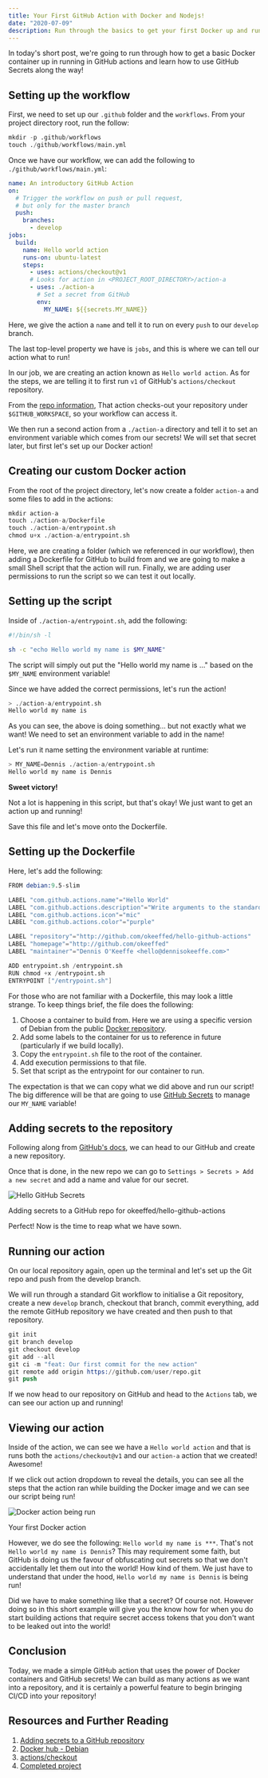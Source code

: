 ```yaml
---
title: Your First GitHub Action with Docker and Nodejs!
date: "2020-07-09"
description: Run through the basics to get your first Docker up and running
---
```


In today's short post, we're going to run through how to get a basic Docker container up in running in GitHub actions and learn how to use GitHub Secrets along the way!

## Setting up the workflow

First, we need to set up our `.github` folder and the `workflows`. From your project directory root, run the follow:

```s
mkdir -p .github/workflows
touch ./github/workflows/main.yml
```

Once we have our workflow, we can add the following to `./github/workflows/main.yml`:

```yml
name: An introductory GitHub Action
on:
  # Trigger the workflow on push or pull request,
  # but only for the master branch
  push:
    branches:
      - develop
jobs:
  build:
    name: Hello world action
    runs-on: ubuntu-latest
    steps:
      - uses: actions/checkout@v1
      # Looks for action in <PROJECT_ROOT_DIRECTORY>/action-a
      - uses: ./action-a
        # Set a secret from GitHub
        env:
          MY_NAME: ${{secrets.MY_NAME}}
```

Here, we give the action a `name` and tell it to run on every `push` to our `develop` branch.

The last top-level property we have is `jobs`, and this is where we can tell our action what to run!

In our job, we are creating an action known as `Hello world action`. As for the steps, we are telling it to first run `v1` of GitHub's `actions/checkout` repository.

From the [repo information](https://github.com/actions/checkout), That action checks-out your repository under `$GITHUB_WORKSPACE`, so your workflow can access it.

We then run a second action from a `./action-a` directory and tell it to set an environment variable which comes from our secrets! We will set that secret later, but first let's set up our Docker action!

## Creating our custom Docker action

From the root of the project directory, let's now create a folder `action-a` and some files to add in the actions:

```s
mkdir action-a
touch ./action-a/Dockerfile
touch ./action-a/entrypoint.sh
chmod u+x ./action-a/entrypoint.sh
```

Here, we are creating a folder (which we referenced in our workflow), then adding a Dockerfile for GitHub to build from and we are going to make a small Shell script that the action will run. Finally, we are adding user permissions to run the script so we can test it out locally.

## Setting up the script

Inside of `./action-a/entrypoint.sh`, add the following:

```sh
#!/bin/sh -l

sh -c "echo Hello world my name is $MY_NAME"
```

The script will simply out put the "Hello world my name is ..." based on the `$MY_NAME` environment variable!

Since we have added the correct permissions, let's run the action!

```s
> ./action-a/entrypoint.sh
Hello world my name is
```

As you can see, the above is doing something... but not exactly what we want! We need to set an environment variable to add in the name!

Let's run it name setting the environment variable at runtime:

```s
> MY_NAME=Dennis ./action-a/entrypoint.sh
Hello world my name is Dennis
```

**Sweet victory!**

Not a lot is happening in this script, but that's okay! We just want to get an action up and running!

Save this file and let's move onto the Dockerfile.

## Setting up the Dockerfile

Here, let's add the following:

```s
FROM debian:9.5-slim

LABEL "com.github.actions.name"="Hello World"
LABEL "com.github.actions.description"="Write arguments to the standard output"
LABEL "com.github.actions.icon"="mic"
LABEL "com.github.actions.color"="purple"

LABEL "repository"="http://github.com/okeeffed/hello-github-actions"
LABEL "homepage"="http://github.com/okeeffed"
LABEL "maintainer"="Dennis O'Keeffe <hello@dennisokeeffe.com>"

ADD entrypoint.sh /entrypoint.sh
RUN chmod +x /entrypoint.sh
ENTRYPOINT ["/entrypoint.sh"]
```

For those who are not familiar with a Dockerfile, this may look a little strange. To keep things brief, the file does the following:

1. Choose a container to build from. Here we are using a specific version of Debian from the public [Docker repository](https://hub.docker.com/_/debian).
2. Add some labels to the container for us to reference in future (particularly if we build locally).
3. Copy the `entrypoint.sh` file to the root of the container.
4. Add execution permissions to that file.
5. Set that script as the entrypoint for our container to run.

The expectation is that we can copy what we did above and run our script! The big difference will be that are going to use [GitHub Secrets](https://docs.github.com/en/actions/configuring-and-managing-workflows/creating-and-storing-encrypted-secrets#creating-encrypted-secrets-for-a-repository) to manage our `MY_NAME` variable!

## Adding secrets to the repository

Following along from [GitHub's docs](https://docs.github.com/en/actions/configuring-and-managing-workflows/creating-and-storing-encrypted-secrets#creating-encrypted-secrets-for-a-repository), we can head to our GitHub and create a new repository.

Once that is done, in the new repo we can go to `Settings > Secrets > Add a new secret` and add a name and value for our secret.

![Hello GitHub Secrets](../assets/2020-07-09-github-secret.png)

<figcaption>Adding secrets to a GitHub repo for okeeffed/hello-github-actions</figcaption>

Perfect! Now is the time to reap what we have sown.

## Running our action

On our local repository again, open up the terminal and let's set up the Git repo and push from the develop branch.

We will run through a standard Git workflow to initialise a Git repository, create a new `develop` branch, checkout that branch, commit everything, add the remote GitHub repository we have created and then push to that repository.

```s
git init
git branch develop
git checkout develop
git add --all
git ci -m "feat: Our first commit for the new action"
git remote add origin https://github.com/user/repo.git
git push
```

If we now head to our repository on GitHub and head to the `Actions` tab, we can see our action up and running!

## Viewing our action

Inside of the action, we can see we have a `Hello world action` and that is runs both the `actions/checkout@v1` and our `action-a` action that we created! Awesome!

If we click out action dropdown to reveal the details, you can see all the steps that the action ran while building the Docker image and we can see our script being run!

![Docker action being run](../assets/2020-07-09-your-first-docker-action.png)

<figcaption>Your first Docker action</figcaption>

However, we do see the following: `Hello world my name is ***`. That's not `Hello world my name is Dennis`? This may requirement some faith, but GitHub is doing us the favour of obfuscating out secrets so that we don't accidentally let them out into the world! How kind of them. We just have to understand that under the hood, `Hello world my name is Dennis` is being run!

Did we have to make something like that a secret? Of course not. However doing so in this short example will give you the know how for when you do start building actions that require secret access tokens that you don't want to be leaked out into the world!

## Conclusion

Today, we made a simple GitHub action that uses the power of Docker containers and GitHub secrets! We can build as many actions as we want into a repository, and it is certainly a powerful feature to begin bringing CI/CD into your repository!

## Resources and Further Reading

1. [Adding secrets to a GitHub repository](https://docs.github.com/en/actions/configuring-and-managing-workflows/creating-and-storing-encrypted-secrets#creating-encrypted-secrets-for-a-repository)
2. [Docker hub - Debian](https://hub.docker.com/_/debian)
3. [actions/checkout](https://github.com/actions/checkout)
4. [Completed project](okeeffed/hello-github-actions)

